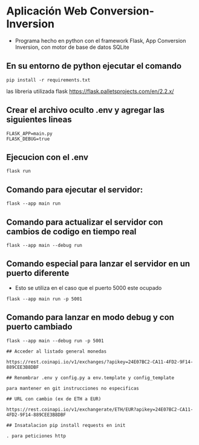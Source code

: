 # Aplicación Web Conversion-Inversion

- Programa hecho en python con el framework Flask, App Conversion Inversion, con motor de base de datos SQLite

## En su entorno de python ejecutar el comando

```
pip install -r requirements.txt
```
las libreria utilizada flask https://flask.palletsprojects.com/en/2.2.x/


## Crear el archivo oculto .env y agregar las siguientes lineas
```
FLASK_APP=main.py
FLASK_DEBUG=true
```

## Ejecucion con el .env
```
flask run
```
## Comando para ejecutar el servidor:
```
flask --app main run
```

## Comando para actualizar el servidor con cambios de codigo en tiempo real

```
flask --app main --debug run
```

## Comando especial para lanzar el servidor en un puerto diferente
- Esto se utiliza en el caso que el puerto 5000 este ocupado

```
flask --app main run -p 5001
```

## Comando para lanzar en modo debug y con puerto cambiado
```
flask --app main --debug run -p 5001

## Acceder al listado general monedas

https://rest.coinapi.io/v1/exchanges/?apikey=24E07BC2-CA11-4FD2-9F14-889CEE3B8DBF

## Renombrar .env y config.py a env.template y config_template

para mantener en git instrucciones no especificas

## URL con cambio (ex de ETH a EUR)

https://rest.coinapi.io/v1/exchangerate/ETH/EUR?apikey=24E07BC2-CA11-4FD2-9F14-889CEE3B8DBF

## Insatalacion pip install requests en init

. para peticiones http
```